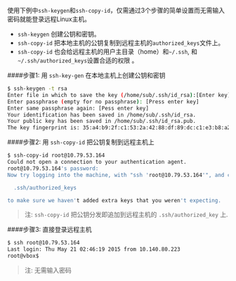 使用下例中`ssh-keygen`和`ssh-copy-id`，仅需通过3个步骤的简单设置而无需输入密码就能登录远程Linux主机。 

* `ssh-keygen` 创建公钥和密钥。 
* `ssh-copy-id` 把本地主机的公钥复制到远程主机的`authorized_keys`文件上。
* `ssh-copy-id` 也会给远程主机的用户主目录（home）和`~/.ssh`, 和`~/.ssh/authorized_keys`设置合适的权限 。

####步骤1: 用 `ssh-key-gen` 在本地主机上创建公钥和密钥

```bash
$ ssh-keygen -t rsa
Enter file in which to save the key (/home/sub/.ssh/id_rsa):[Enter key] 
Enter passphrase (empty for no passphrase): [Press enter key]
Enter same passphrase again: [Pess enter key]
Your identification has been saved in /home/sub/.ssh/id_rsa.
Your public key has been saved in /home/sub/.ssh/id_rsa.pub. 
The key fingerprint is: 35:a4:b9:2f:c1:53:2a:42:88:df:89:dc:c1:e3:b8:a2 
```

####步骤2: 用 `ssh-copy-id` 把公钥复制到远程主机上

```bash
$ ssh-copy-id root@10.79.53.164
Could not open a connection to your authentication agent.
root@10.79.53.164's password:
Now try logging into the machine, with "ssh 'root@10.79.53.164'", and check in:

  .ssh/authorized_keys

to make sure we haven't added extra keys that you weren't expecting.

```
> 注: `ssh-copy-id` 把公钥分发即追加到远程主机的 `.ssh/authorized_key` 上.

####步骤3: 直接登录远程主机

```bash
$ ssh root@10.79.53.164
Last login: Thu May 21 02:46:19 2015 from 10.140.80.223
root@vbox$ 
```
> 注: 无需输入密码
